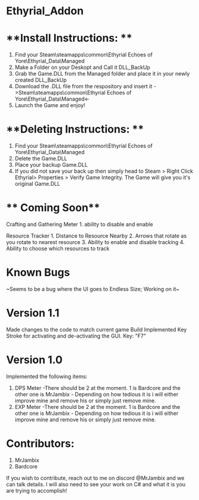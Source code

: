 # Ethyrial_Addon
# **Install Instructions: **
1. Find your Steam\steamapps\common\Ethyrial Echoes of Yore\Ethyrial_Data\Managed
2. Make a Folder on your Deskopt and Call it DLL_BackUp
3. Grab the Game.DLL from the Managed folder and place it in your newly created DLL_BackUp
4. Download the .DLL file from the respository and insert it ->Steam\steamapps\common\Ethyrial Echoes of Yore\Ethyrial_Data\Managed<-
5. Launch the Game and enjoy!

# **Deleting Instructions: **
1. Find your Steam\steamapps\common\Ethyrial Echoes of Yore\Ethyrial_Data\Managed
2. Delete the Game.DLL
3. Place your backup Game.DLL
4. If you did not save your back up then simply head to Steam > Right Click Ethyrial> Properties > Verify Game Integrity. The Game will give you it's original Game.DLL

# ** Coming Soon**

Crafting and Gathering Meter
     1. ability to disable and enable 
     
Resource Tracker
       1. Distance to Resource Nearby
       2. Arrows that rotate as you rotate to nearest resource
       3. Ability to enable and disable tracking
       4. Ability to choose which resources to track
       
       
# **Known Bugs**
~Seems to be a bug where the UI goes to Endless Size; Working on it~

# **Version 1.1** 
Made changes to the code to match current game Build
Implemented Key Stroke for activating and de-activating the GUI. Key: "F7"


# **Version 1.0**
Implemented the following items:
  1. DPS Meter -There should be 2 at the moment. 1 is Bardcore and the other one is MrJambix - Depending on how tedious it is i will either improve mine and remove his or simply just remove mine.
  2. EXP Meter -There should be 2 at the moment. 1 is Bardcore and the other one is MrJambix - Depending on how tedious it is i will either improve mine and remove his or simply just remove mine.

    


# Contributors:
1. MrJambix
2. Bardcore

If you wish to contribute, reach out to me on discord @MrJambix and we can talk details. I will also need to see your work on C# and what it is you are trying to accomplish!
